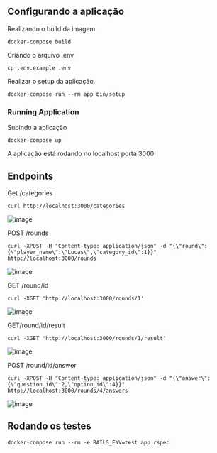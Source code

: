 ## Configurando a aplicação
Realizando o build da imagem.
```
docker-compose build
```
Criando o arquivo .env
```
cp .env.example .env
```

Realizar o setup da aplicação.
```
docker-compose run --rm app bin/setup
```
### Running Application
Subindo a aplicação
```
docker-compose up
```
A aplicação está rodando no localhost porta 3000

## Endpoints
Get /categories
```
curl http://localhost:3000/categories
```
![image](https://github.com/penhalver02/quiz-api/assets/55254573/4defc433-27de-413e-9bd8-f295867c0523)

POST /rounds
```
curl -XPOST -H "Content-type: application/json" -d "{\"round\":{\"player_name\":\"Lucas\",\"category_id\":1}}" http://localhost:3000/rounds
```
![image](https://github.com/penhalver02/quiz-api/assets/55254573/bc4ebaa6-5f31-474e-982e-8e2723a8f9dc)


GET /round/id
```
curl -XGET 'http://localhost:3000/rounds/1'
```

![image](https://github.com/penhalver02/quiz-api/assets/55254573/a351ce64-ba0d-40f3-915f-13429aad8489)

GET/round/id/result
```
curl -XGET 'http://localhost:3000/rounds/1/result'
```

![image](https://github.com/penhalver02/quiz-api/assets/55254573/a94dee33-ed3c-4617-9b5b-26991a0ef7ac)


POST /round/id/answer
```
curl -XPOST -H "Content-type: application/json" -d "{\"answer\":{\"question_id\":2,\"option_id\":4}}" http://localhost:3000/rounds/4/answers
```
![image](https://github.com/penhalver02/quiz-api/assets/55254573/4cda6547-d9e6-49b9-a733-e8a39bdd0d22)


## Rodando os testes
```
docker-compose run --rm -e RAILS_ENV=test app rspec
```
